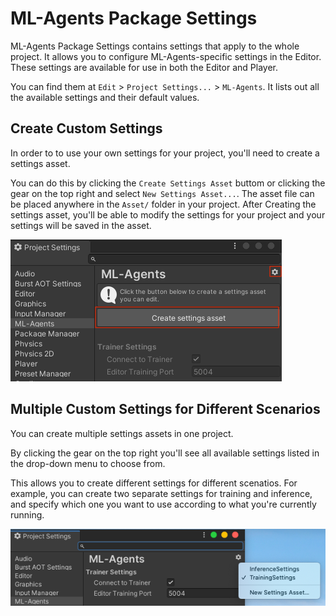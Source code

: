 # ML-Agents Package Settings

ML-Agents Package Settings contains settings that apply to the whole project.
It allows you to configure ML-Agents-specific settings in the Editor.  These settings are available for use in both the Editor and Player.

You can find them at `Edit` > `Project Settings...` > `ML-Agents`. It lists out all the available settings and their default values.


## Create Custom Settings
In order to to use your own settings for your project, you'll need to create a settings asset.

You can do this by clicking the `Create Settings Asset` buttom or clicking the gear on the top right and select `New Settings Asset...`.
The asset file can be placed anywhere in the `Asset/` folder in your project.
After Creating the settings asset, you'll be able to modify the settings for your project and your settings will be saved in the asset.

![Package Settings](images/package-settings.png)


## Multiple Custom Settings for Different Scenarios
You can create multiple settings assets in one project.

By clicking the gear on the top right you'll see all available settings listed in the drop-down menu to choose from.

This allows you to create different settings for different scenatios. For example, you can create two
separate settings for training and inference, and specify which one you want to use according to what you're currently running.

![Multiple Settings](images/multiple-settings.png)






